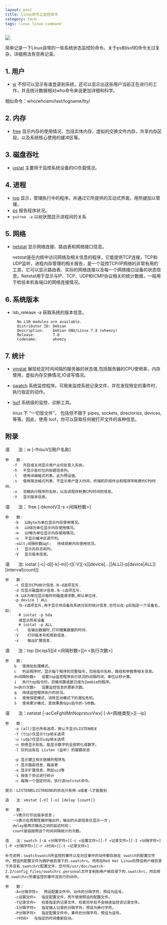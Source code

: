 ```yaml
---
layout: post
title: linux命令之监控命令
category: tech
tags: linux linux-command
---
```


![](https://cdn.kelu.org/blog/tags/linux.jpg)

简单记录一下Linux自带的一些系统状态监控的命令。关于ps和lsof的命令太过复杂，详细用法有空再记录。

## 1. 用户

* [w](#_w) 不但可以显示有谁登录到系统，还可以显示出这些用户当前正在进行的工作，并且统计数据相对who命令来说更加详细和科学。

相似命令：who/whoami/last/logname/tty/

## 2. 内存

* [free](#_free) 显示内存的使用情况，包括实体内存，虚拟的交换文件内存，共享内存区段，以及系统核心使用的缓冲区等。



## 3. 磁盘吞吐

* [iostat](#_iostat) 主要用于监控系统设备的IO负载情况。

## 4. 进程

* [top](#_top) 显示，管理执行中的程序。并通过它所提供的互动式界面，用热键加以管理。
* [ps](#_ps) 报告程序状况。
* `pstree -a` 以树状图显示进程间的关系

## 5. 网络

* [netstat](#_netstat) 显示网络连接、路由表和网络接口信息。

	netstat是在内核中访问网络及相关信息的程序，它能提供TCP连接，TCP和UDP监听，进程内存管理的相关报告，是一个监控TCP/IP网络的非常有用的工具，它可以显示路由表、实际的网络连接以及每一个网络接口设备的状态信息。Netstat用于显示与IP、TCP、UDP和ICMP协议相关的统计数据，一般用于检验本机各端口的网络连接情况。
	
## 6. 系统版本

* lsb_release -a 获取系统的版本信息。

		No LSB modules are available.
		Distributor ID: Debian
		Description:    Debian GNU/Linux 7.8 (wheezy)
		Release:        7.8
		Codename:       wheezy
		
## 7. 统计

* [vmstat](#_vmstat) 展现给定时间间隔的服务器的状态值,包括服务器的CPU使用率，内存使用，虚拟内存交换情况,IO读写情况。
* [swatch](#_swatch) 系统监控程序。可用来监控系统记录文件，并在发现特定的事件时，执行指定的动作。
* [lsof](#) 系统级的监控、诊断工具。

	linux 下 “一切皆文件”，	包括但不限于 pipes, sockets, directories, devices, 等等。因此，使用 lsof，你可以获取任何被打开文件的各种信息。


## 附录

<span id="_w"></span>
	语　　法：w [-fhlsuV][用户名称]
	
	参　　数： 
	　　-f 　开启或关闭显示用户从何处登入系统。 
	　　-h 　不显示各栏位的标题信息列。 
	　　-l 　使用详细格式列表，此为预设值。 
	　　-s 　使用简洁格式列表，不显示用户登入时间，终端机阶段作业和程序所耗费的CPU时间。 
	　　-u 　忽略执行程序的名称，以及该程序耗费CPU时间的信息。 
	　　-V 　显示版本信息。

<span id="_free"></span>
	语　　法： free [-bkmotV][-s &lt;间隔秒数&gt;]
	
	参　　数： 
		-b 　以Byte为单位显示内存使用情况。 
		-k 　以KB为单位显示内存使用情况。 
		-m 　以MB为单位显示内存使用情况。 
		-o 　不显示缓冲区调节列。 
		-s&lt;间隔秒数&gt; 　持续观察内存使用状况。 
		-t 　显示内存总和列。 
		-V 　显示版本信息。

<span id="_iostat"></span>
	语　　法: iostat [-c|-d][-k|-m][-t][-V][-x][device[...]|ALL][-p[device|ALL]][interval[count]]
	
    参　　数：
    	-c 仅显示CPU统计信息.与-d选项互斥.
    	-d 仅显示磁盘统计信息.与-c选项互斥.
    	-k 以K为单位显示每秒的磁盘请求数,默认单位块.
    	-p device | ALL
    	  与-x选项互斥,用于显示块设备及系统分区的统计信息.也可以在-p后指定一个设备名,如:
    	  # iostat -p hda
    	  或显示所有设备
    	  # iostat -p ALL
    	-t    在输出数据时,打印搜集数据的时间.
    	-V    打印版本号和帮助信息.
    	-x    输出扩展信息.

<span id="_top"></span>
	语　　法：top [bciqsS][d <间隔秒数>][n <执行次数>]
	
	参　　数： 
		b 　使用批处理模式。 
		c 　列出程序时，显示每个程序的完整指令，包括指令名称，路径和参数等相关信息。 
		d<间隔秒数> 　设置top监控程序执行状况的间隔时间，单位以秒计算。 
		i 　执行top指令时，忽略闲置或是已成为Zombie的程序。 
		n<执行次数> 　设置监控信息的更新次数。 
		q 　持续监控程序执行的状况。 
		s 　使用保密模式，消除互动模式下的潜在危机。 
		S 　使用累计模式，其效果类似ps指令的-S参数。

<span id="_netstat"></span>
	语　　法：netstat [-acCeFghilMnNoprstuvVwx] [-A<网络类型>][--ip]
	
	参　　数：
		-a (all)显示所有选项，默认不显示LISTEN相关
		-t (tcp)仅显示tcp相关选项
		-u (udp)仅显示udp相关选项
		-n 拒绝显示别名，能显示数字的全部转化成数字。
		-l 仅列出有在 Listen (监听) 的服務状态
		
		-p 显示建立相关链接的程序名
		-r 显示路由信息，路由表
		-e 显示扩展信息，例如uid等
		-s 按各个协议进行统计
		-c 每隔一个固定时间，执行该netstat命令。
	
	提示：LISTEN和LISTENING的状态只有用-a或者-l才能看到
<span id="_vmstat"></span>

	语　　法：vmstat [-V] [-n] [delay [count]]
	
	参　　数：
	　　－V表示打印出版本信息；
	　　－n表示在周期性循环输出时，输出的头部信息仅显示一次；
	　　delay是两次输出之间的延迟时间；
	　　count是指按照这个时间间隔统计的次数。

<span id="_swatch"></span>

	语　　法：swatch [-A <分隔字符>][-c <设置文件>][-f <记录文件>][-I <分隔字符>][-P <分隔字符>][-r <时间>][-t <记录文件>]
	
	补充说明：swatchswatch所监控的事件以及对应事件的动作都存放在 swatch的配置文件中。预设的配置文件为拥护根目录下的.swatchrc。然而在Red Hat Linux的预设用户根目录下并没有.swatchrc配置文件，您可将/usr/doc/swatch- 2.2/config_files/swatchrc.personal文件复制到用户根目录下的.swatchrc，然后修改.swatchrc所要监控的事件及执行的动作。
	
	参　　数： 
		-A<分隔字符> 　预设配置文件中，动作的分隔字符，预设为逗号。 
		-c设置文件> 　指定配置文件，而不使用预设的配置文件。 
		-f记录文件> 　检查指定的记录文件，检查完毕后不会继续监控该记录文件。 
		-I分隔字符> 　指定输入记录的分隔字符，预设为换行字符。 
		-P分隔字符> 　指定配置文件中，事件的分隔字符，预设为逗号。 
		-r时间> 　在指定的时间重新启动。 
